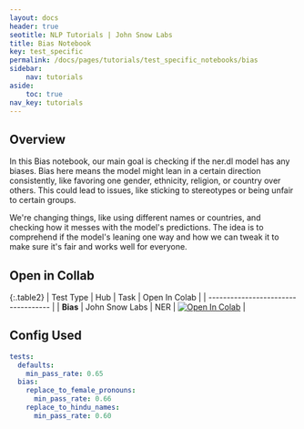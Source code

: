 ```yaml
---
layout: docs
header: true
seotitle: NLP Tutorials | John Snow Labs
title: Bias Notebook
key: test_specific
permalink: /docs/pages/tutorials/test_specific_notebooks/bias
sidebar:
    nav: tutorials
aside:
    toc: true
nav_key: tutorials
---
```


<div class="main-docs" markdown="1"><div class="h3-box" markdown="1">

## Overview

In this Bias notebook, our main goal is checking if the ner.dl model has any biases. Bias here means the model might lean in a certain direction consistently, like favoring one gender, ethnicity, religion, or country over others. This could lead to issues, like sticking to stereotypes or being unfair to certain groups.

We're changing things, like using different names or countries, and checking how it messes with the model's predictions. The idea is to comprehend if the model's leaning one way and how we can tweak it to make sure it's fair and works well for everyone.

## Open in Collab

{:.table2}
| Test Type               | Hub                           | Task                              | Open In Colab                                                                                                                                                                                                                                    |
| ----------------------------------- |
|  **Bias**                          | John Snow Labs                    | NER                               | [![Open In Colab](https://colab.research.google.com/assets/colab-badge.svg)](https://colab.research.google.com/github/JohnSnowLabs/langtest/blob/main/demo/tutorials/test-specific-notebooks/Bias_Demo.ipynb)                                    |

<div class="main-docs" markdown="1"><div class="h3-box" markdown="1">

## Config Used

```yml 
tests:     
  defaults:
    min_pass_rate: 0.65
  bias:
    replace_to_female_pronouns:
      min_pass_rate: 0.66
    replace_to_hindu_names:
      min_pass_rate: 0.60
```

</div></div>